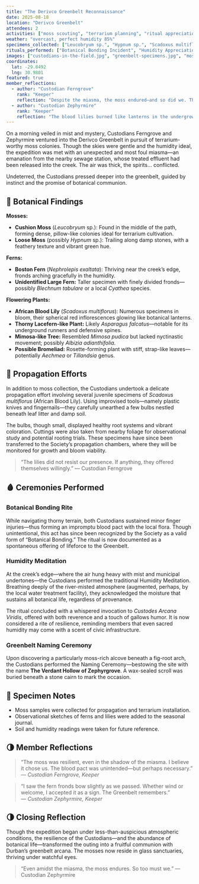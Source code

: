 ```yaml
---
title: "The Derivco Greenbelt Reconnaissance"
date: 2025-08-18
location: "Derivco Greenbelt"
attendees: 2
activities: ["moss scouting", "terrarium planning", "ritual appreciation", "botanical identification"]
weather: "overcast, perfect humidity 85%"
specimens_collected: ["Leucobryum sp.", "Hypnum sp.", "Scadoxus multiflorus"]
rituals_performed: ["Botanical Bonding Incident", "Humidity Appreciation Walk"]
images: ["custodians-in-the-field.jpg", "greenbelt-specimens.jpg", "moss-installation.jpg"]
coordinates:
  lat: -29.8492
  lng: 30.9801
featured: true
member_reflections:
  - author: "Custodian Ferngrove"
    rank: "Keeper"
    reflection: "Despite the miasma, the moss endured—and so did we. The cushion colonies were a quiet triumph."
  - author: "Custodian Zephyrmire"
    rank: "Keeper"
    reflection: "The blood lilies burned like lanterns in the undergrowth. I left with moss in my pockets and mystery in my heart."
---
```


On a morning veiled in mist and mystery, Custodians Ferngrove and Zephyrmire ventured into the Derivco Greenbelt in pursuit of terrarium-worthy moss colonies. Though the skies were gentle and the humidity ideal, the expedition was met with an unexpected and most foul miasma—an emanation from the nearby sewage station, whose treated effluent had been released into the creek. The air was thick, the spirits... conflicted.

Undeterred, the Custodians pressed deeper into the greenbelt, guided by instinct and the promise of botanical communion.

## 🌱 Botanical Findings

**Mosses:**
- **Cushion Moss** (*Leucobryum* sp.): Found in the middle of the path, forming dense, pillow-like colonies ideal for terrarium cultivation.
- **Loose Moss** (possibly *Hypnum* sp.): Trailing along damp stones, with a feathery texture and vibrant green hue.

**Ferns:**
- **Boston Fern** (*Nephrolepis exaltata*): Thriving near the creek’s edge, fronds arching gracefully in the humidity.
- **Unidentified Large Fern:** Taller specimen with finely divided fronds—possibly *Blechnum tabulare* or a local *Cyathea* species.

**Flowering Plants:**
- **African Blood Lily** (*Scadoxus multiflorus*): Numerous specimens in bloom, their spherical red inflorescences glowing like botanical lanterns.
- **Thorny Lacefern-like Plant:** Likely *Asparagus falcatus*—notable for its underground runners and defensive spines.
- **Mimosa-like Tree:** Resembled *Mimosa pudica* but lacked nyctinastic movement; possibly *Albizia adianthifolia*.
- **Possible Bromeliad:** Rosette-forming plant with stiff, strap-like leaves—potentially *Aechmea* or *Tillandsia* genus.

## 🌺 Propagation Efforts

In addition to moss collection, the Custodians undertook a delicate propagation effort involving several juvenile specimens of *Scadoxus multiflorus* (African Blood Lily). Using improvised tools—namely plastic knives and fingernails—they carefully unearthed a few bulbs nestled beneath leaf litter and damp soil.

The bulbs, though small, displayed healthy root systems and vibrant coloration. Cuttings were also taken from nearby foliage for observational study and potential rooting trials. These specimens have since been transferred to the Society’s propagation chambers, where they will be monitored for growth and bloom viability.

> “The lilies did not resist our presence. If anything, they offered themselves willingly.” — Custodian Ferngrove

## 🩸 Ceremonies Performed

### Botanical Bonding Rite
While navigating thorny terrain, both Custodians sustained minor finger injuries—thus forming an impromptu blood pact with the local flora. Though unintentional, this act has since been recognized by the Society as a valid form of “Botanical Bonding.” The ritual is now documented as a spontaneous offering of lifeforce to the Greenbelt.

### Humidity Meditation
At the creek’s edge—where the air hung heavy with mist and municipal undertones—the Custodians performed the traditional Humidity Meditation. Breathing deeply of the river-misted atmosphere (augmented, perhaps, by the local water treatment facility), they acknowledged the moisture that sustains all botanical life, regardless of provenance.

The ritual concluded with a whispered invocation to *Custodes Arcana Viridis*, offered with both reverence and a touch of gallows humor. It is now considered a rite of resilience, reminding members that even sacred humidity may come with a scent of civic infrastructure.

### Greenbelt Naming Ceremony
Upon discovering a particularly moss-rich alcove beneath a fig-root arch, the Custodians performed the Naming Ceremony—bestowing the site with the name **The Verdant Hollow of Zephyrgrove**. A wax-sealed scroll was buried beneath a stone cairn to mark the occasion.

## 🧪 Specimen Notes

- Moss samples were collected for propagation and terrarium installation.
- Observational sketches of ferns and lilies were added to the seasonal journal.
- Soil and humidity readings were taken for future reference.

## 🌗 Member Reflections

> “The moss was resilient, even in the shadow of the miasma. I believe it chose us. The blood pact was unintended—but perhaps necessary.”  
> — *Custodian Ferngrove, Keeper*

> “I saw the fern fronds bow slightly as we passed. Whether wind or welcome, I accepted it as a sign. The Greenbelt remembers.”  
> — *Custodian Zephyrmire, Keeper*

## 🌗 Closing Reflection

Though the expedition began under less-than-auspicious atmospheric conditions, the resilience of the Custodians—and the abundance of botanical life—transformed the outing into a fruitful communion with Durban’s greenbelt arcana. The mosses now reside in glass sanctuaries, thriving under watchful eyes.

> “Even amidst the miasma, the moss endures. So too must we.” — Custodian Zephyrmire
